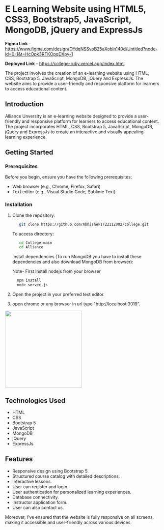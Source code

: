 # E Learning Website using HTML5, CSS3, Bootstrap5, JavaScript, MongoDB, jQuery and ExpressJs

**Figma Link** -https://www.figma.com/design/OYdqNSSvoB25aXobln140d/Untitled?node-id=0-1&t=HcOpk3RTKOpqDXpy-1

**Deployed Link** - https://college-ruby.vercel.app/index.html

The project involves the creation of an e-learning website using HTML, CSS, Bootstrap 5, JavaScript, MongoDB, jQuery and ExpressJs. The website aims to provide a user-friendly and responsive platform for learners to access educational content. 

## Introduction

Alliance Unversity is an e-learning website designed to provide a user-friendly and responsive platform for learners to access educational content. The project incorporates HTML, CSS, Bootstrap 5, JavaScript, MongoDB, jQuery and ExpressJs to create an interactive and visually appealing learning experience.

## Getting Started

### Prerequisites

Before you begin, ensure you have the following prerequisites:

- Web browser (e.g., Chrome, Firefox, Safari)
- Text editor (e.g., Visual Studio Code, Sublime Text)

### Installation

1. Clone the repository:
   ```bash
      git clone https://github.com/AbhishekIT22112002/College.git
   ```

   To access directory:

   ```bash
      cd College-main
      cd Alliance
   ```

   Install dependencies (To run MongoDB you have to install these dependencies and also download MongoDB from browser):

   Note- First install nodejs from your browser

   ```bash
     npm install
     node server.js
   ```

2. Open the project in your preferred text editor.
3.  open chrome or any browser in url type "http://localhost:3019".

[<img src="./img/md.jpg" width="250"/>](./img/md.jpg)

## Technologies Used

- HTML
- CSS
- Bootstrap 5
- JavaScript
- MongoDB
- jQuery
- ExpressJs

## Features

- Responsive design using Bootstrap 5.
- Structured course catalog with detailed descriptions.
- Interactive lessons.
- User can register and login.
- User authentication for personalized learning experiences.
- Database connectivity.
- Instructor application form.
- User can also contact us.

Moreover, I've ensured that the website is fully responsive on all screens, making it accessible and user-friendly across various devices.

